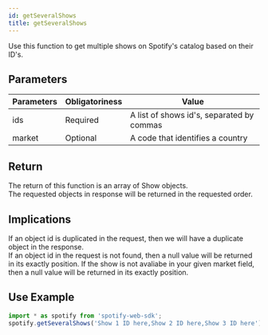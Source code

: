 ```yaml
---
id: getSeveralShows
title: getSeveralShows
---
```


Use this function to get multiple shows on Spotify's catalog based on their ID's.

## Parameters

Parameters | Obligatoriness | Value
-----------|----------------|-------
ids        | Required       | A list of shows id's, separated by commas
market     | Optional       | A code that identifies a country

## Return

The return of this function is an array of Show objects.  
The requested objects in response will be returned in the requested order.

## Implications

If an object id is duplicated in the request, then we will have a duplicate object in the response.  
If an object id in the request is not found, then a null value will be returned in its exactly position.
If the show is not avaliabe in your given market field, then a null value will be returned in its exactly position.

## Use Example

```javascript
import * as spotify from 'spotify-web-sdk';
spotify.getSeveralShows('Show 1 ID here,Show 2 ID here,Show 3 ID here');
```